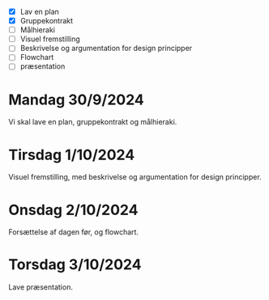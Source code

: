 

- [X] Lav en plan
- [X] Gruppekontrakt
- [ ] Målhieraki
- [ ] Visuel fremstilling 
- [ ] Beskrivelse og argumentation for design principper 
- [ ] Flowchart
- [ ] præsentation

# Mandag 30/9/2024

Vi skal lave en plan, gruppekontrakt og målhieraki.


# Tirsdag 1/10/2024

Visuel fremstilling, med beskrivelse og argumentation for design principper.


# Onsdag 2/10/2024

Forsættelse af dagen før, og flowchart.


# Torsdag 3/10/2024

Lave præsentation.